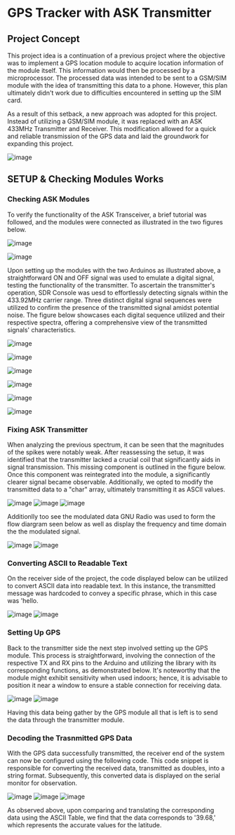 # GPS Tracker with ASK Transmitter 

## Project Concept 

This project idea is a continuation of a previous project where the objective was to implement a GPS location module to acquire location information of the module itself. This information would then be processed by a microprocessor. The processed data was intended to be sent to a GSM/SIM module with the idea of transmitting this data to a phone. However, this plan ultimately didn't work due to difficulties encountered in setting up the SIM card.

As a result of this setback, a new approach was adopted for this project. Instead of utilizing a GSM/SIM module, it was replaced with an ASK 433MHz Transmitter and Receiver. This modification allowed for a quick and reliable transmission of the GPS data and laid the groundwork for expanding this project.

![image](https://github.com/DANYSR8/ENEE_3141_DigiComm/assets/117769464/dd50e90b-ae71-4a4b-823d-92cc147fd82a)


## SETUP & Checking Modules Works
### Checking ASK Modules 

To verify the functionality of the ASK Transceiver, a brief tutorial was followed, and the modules were connected as illustrated in the two figures below.

![image](https://github.com/DANYSR8/ENEE_3141_DigiComm/assets/117769464/6aec165d-5470-423c-85c1-3214c24a996a)

![image](https://github.com/DANYSR8/ENEE_3141_DigiComm/assets/117769464/c53f64e1-1265-4a8b-8e16-dd2334afa2b4)

Upon setting up the modules with the two Arduinos as illustrated above, a straightforward ON and OFF signal was used to emulate a digital signal, testing the functionality of the transmitter. To ascertain the transmitter's operation,  SDR Console  was uesd to effortlessly detecting signals within the 433.92MHz carrier range. Three distinct digital signal sequences were utilized to confirm the presence of the transmitted signal amidst potential noise. The figure below showcases each digital sequence utilized and their respective spectra, offering a comprehensive view of the transmitted signals' characteristics.

![image](https://github.com/DANYSR8/ENEE_3141_DigiComm/assets/117769464/b3d45b76-8264-4af3-aff4-816883333f67)

![image](https://github.com/DANYSR8/ENEE_3141_DigiComm/assets/117769464/4fa869d9-c458-464d-b7d1-ca33a7329932)


![image](https://github.com/DANYSR8/ENEE_3141_DigiComm/assets/117769464/7eddf140-73b3-4697-8139-1bc3e1483124)

![image](https://github.com/DANYSR8/ENEE_3141_DigiComm/assets/117769464/4f1d8b49-f087-4ab0-8a7a-f7935f8eee2b)

![image](https://github.com/DANYSR8/ENEE_3141_DigiComm/assets/117769464/b78a3f6f-c7ef-4d35-a79d-dee7c8383080)

![image](https://github.com/DANYSR8/ENEE_3141_DigiComm/assets/117769464/bddb2e2c-e938-4617-9d01-47f71666ed3f)





### Fixing ASK Transmitter

When analyzing the previous spectrum, it can be seen that the magnitudes of the spikes were notably weak. After reassessing the setup, it was identified that the transmitter lacked a crucial coil that significantly aids in signal transmission. This missing component is outlined in the figure below. Once this component was reintegrated into the module, a significantly clearer signal became observable. Additionally, we opted to modify the transmitted data to a "char" array, ultimately transmitting it as ASCII values.   

![image](https://github.com/DANYSR8/ENEE_3141_DigiComm/assets/117769464/1c37e4c0-9a4f-44cf-b86c-6f8bdd9e8ff1)
![image](https://github.com/DANYSR8/ENEE_3141_DigiComm/assets/117769464/7a635884-cb5b-4c52-bfac-75fc8c9fc4e7)
![image](https://github.com/DANYSR8/ENEE_3141_DigiComm/assets/117769464/9e8c4fc4-f4b0-43be-ac65-d8767a85d575)

Additionlly too see the modulated data GNU Radio was used to form the flow diargram seen below as well as display the frequency and time domain the the modulated signal.  

![image](https://github.com/DANYSR8/ENEE_3141_DigiComm/assets/117769464/b6773eeb-9f63-4ed2-9b02-7f462aeaa49c)
![image](https://github.com/DANYSR8/ENEE_3141_DigiComm/assets/117769464/9f572eed-3886-4e58-818c-903ee3ac6908)


###  Converting ASCII to Readable Text 

On the receiver side of the project, the code displayed below can be utilized to convert ASCII data into readable text. In this instance, the transmitted message was hardcoded to convey a specific phrase, which in this case was 'hello.

![image](https://github.com/DANYSR8/ENEE_3141_DigiComm/assets/117769464/168849a4-8ce3-430a-af99-07e104afe273)
![image](https://github.com/DANYSR8/ENEE_3141_DigiComm/assets/117769464/63366e98-8243-419b-9597-fd731c329103)

### Setting Up GPS 

Back to the transmitter side the next step involved setting up the GPS module. This process is straightforward, involving the connection of the respective TX and RX pins to the Arduino and utilizing the library with its corresponding functions, as demonstrated below. It's noteworthy that the module might exhibit sensitivity when used indoors; hence, it is advisable to position it near a window to ensure a stable connection for receiving data.

![image](https://github.com/DANYSR8/ENEE_3141_DigiComm/assets/117769464/3801ade6-6dee-4c21-af2e-7ba83c1ad4b7)
![image](https://github.com/DANYSR8/ENEE_3141_DigiComm/assets/117769464/d4eaa2a6-7b41-4979-a3bc-3481440230df)

Having this data being gather by the GPS module all that is left is to send the data through the transmitter module.


### Decoding the Trasnmitted GPS Data 

With the GPS data successfully transmitted, the receiver end of the system can now be configured using the following code. This code snippet is responsible for converting the received data, transmitted as doubles, into a string format. Subsequently, this converted data is displayed on the serial monitor for observation.

![image](https://github.com/DANYSR8/ENEE_3141_DigiComm/assets/117769464/ca3ec31f-d588-4e44-9eec-ec4bc2726347)
![image](https://github.com/DANYSR8/ENEE_3141_DigiComm/assets/117769464/32af07e1-0d7e-4734-aad3-6379d6f6feb6)
![image](https://github.com/DANYSR8/ENEE_3141_DigiComm/assets/117769464/ee4e83ea-6945-49b0-9dac-de14ff3eb5c0)

As observed above, upon comparing and translating the corresponding data using the ASCII Table, we find that the data corresponds to '39.68,' which represents the accurate values for the latitude.
